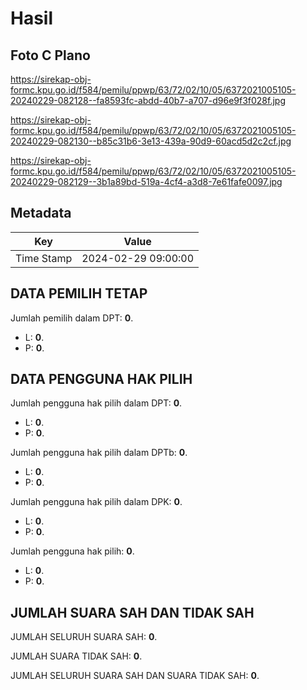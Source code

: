 # Hasil

## Foto C Plano

https://sirekap-obj-formc.kpu.go.id/f584/pemilu/ppwp/63/72/02/10/05/6372021005105-20240229-082128--fa8593fc-abdd-40b7-a707-d96e9f3f028f.jpg

https://sirekap-obj-formc.kpu.go.id/f584/pemilu/ppwp/63/72/02/10/05/6372021005105-20240229-082130--b85c31b6-3e13-439a-90d9-60acd5d2c2cf.jpg

https://sirekap-obj-formc.kpu.go.id/f584/pemilu/ppwp/63/72/02/10/05/6372021005105-20240229-082129--3b1a89bd-519a-4cf4-a3d8-7e61fafe0097.jpg


## Metadata

| Key        | Value               |
| ---------- | ------------------- |
| Time Stamp | 2024-02-29 09:00:00 |


## DATA PEMILIH TETAP

Jumlah pemilih dalam DPT: **0**.
 * L: **0**.
 * P: **0**.

## DATA PENGGUNA HAK PILIH

Jumlah pengguna hak pilih dalam DPT: **0**.
 * L: **0**.
 * P: **0**.

Jumlah pengguna hak pilih dalam DPTb: **0**.
 * L: **0**.
 * P: **0**.

Jumlah pengguna hak pilih dalam DPK: **0**.
 * L: **0**.
 * P: **0**.

Jumlah pengguna hak pilih: **0**.
 * L: **0**.
 * P: **0**.

## JUMLAH SUARA SAH DAN TIDAK SAH

JUMLAH SELURUH SUARA SAH: **0**.

JUMLAH SUARA TIDAK SAH: **0**.

JUMLAH SELURUH SUARA SAH DAN SUARA TIDAK SAH: **0**.


